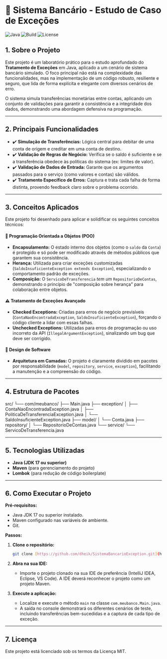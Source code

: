 # 💸 Sistema Bancário - Estudo de Caso de Exceções

![Java](https://img.shields.io/badge/Java-17%2B-blue?logo=openjdk&logoColor=white)
![Build](https://img.shields.io/badge/Build-Maven-red?logo=apache-maven)
![License](https://img.shields.io/badge/License-MIT-green)

## 1. Sobre o Projeto

Este projeto é um laboratório prático para o estudo aprofundado do **Tratamento de Exceções** em Java, aplicado a um cenário de sistema bancário simulado. O foco principal não está na complexidade das funcionalidades, mas na implementação de um código robusto, resiliente e seguro, que lida de forma explícita e elegante com diversos cenários de erro.

O sistema simula transferências monetárias entre contas, aplicando um conjunto de validações para garantir a consistência e a integridade dos dados, demonstrando uma abordagem defensiva na programação.

---

## 2. Principais Funcionalidades

* ✔️ **Simulação de Transferências:** Lógica central para debitar de uma conta de origem e creditar em uma conta de destino.
* ✔️ **Validação de Regras de Negócio:** Verifica se o saldo é suficiente e se a transferência obedece às políticas do sistema (ex: limites de valor).
* ✔️ **Validação de Dados de Entrada:** Garante que os argumentos passados para o serviço (como valores e contas) são válidos.
* ✔️ **Tratamento Específico de Erros:** Captura e trata cada falha de forma distinta, provendo feedback claro sobre o problema ocorrido.

---

## 3. Conceitos Aplicados

Este projeto foi desenhado para aplicar e solidificar os seguintes conceitos técnicos:

#### 🧠 Programação Orientada a Objetos (POO)
* **Encapsulamento:** O estado interno dos objetos (como o `saldo` da `Conta`) é protegido e só pode ser modificado através de métodos públicos que garantem sua consistência.
* **Herança:** Utilizada para criar exceções customizadas (`SaldoInsuficienteException extends Exception`), especializando o comportamento padrão de exceções.
* **Composição:** O `ServicoDeTransferencia` *tem um* `RepositorioDeContas`, demonstrando o princípio de "composição sobre herança" para colaboração entre objetos.

#### ⚠️ Tratamento de Exceções Avançado
* **Checked Exceptions:** Criadas para erros de negócio previsíveis (`ContaNaoEncontradaException`, `SaldoInsuficienteException`), forçando o código cliente a lidar com essas falhas.
* **Unchecked Exceptions:** Utilizadas para erros de programação ou uso incorreto da API (`IllegalArgumentException`), sinalizando um bug que deve ser corrigido.

#### 🧱 Design de Software
* **Arquitetura em Camadas:** O projeto é claramente dividido em pacotes por responsabilidade (`model`, `repository`, `service`, `exception`), facilitando a manutenção e a compreensão do código.

---

## 4. Estrutura de Pacotes
src/
└── com/meubanco/
├── Main.java
├── exception/
│   ├── ContaNaoEncontradaException.java
│   ├── PoliticaDeTransferenciaException.java
│   └── SaldoInsuficienteException.java
├── model/
│   └── Conta.java
├── repository/
│   └── RepositorioDeContas.java
└── service/
└── ServicoDeTransferencia.java

---

## 5. Tecnologias Utilizadas

* **Java (JDK 17 ou superior)**
* **Maven** (para gerenciamento do projeto)
* **Lombok** (para redução de código boilerplate)

---

## 6. Como Executar o Projeto

**Pré-requisitos:**
* Java JDK 17 ou superior instalado.
* Maven configurado nas variáveis de ambiente.
* Git.

**Passos:**

1.  **Clone o repositório:**
    ```bash
    git clone [https://github.com/dheik/SistemaBancarioException.git](https://github.com/dheik/SistemaBancarioException.git)
    ```

2.  **Abra na sua IDE:**
    * Importe o projeto clonado na sua IDE de preferência (IntelliJ IDEA, Eclipse, VS Code). A IDE deverá reconhecer o projeto como um projeto Maven.

3.  **Execute a aplicação:**
    * Localize e execute o método `main` na classe `com.meubanco.Main.java`.
    * A saída no console demonstrará os diferentes cenários de teste, incluindo transferências bem-sucedidas e a captura de cada tipo de exceção.

---

## 7. Licença

Este projeto está licenciado sob os termos da Licença MIT.
